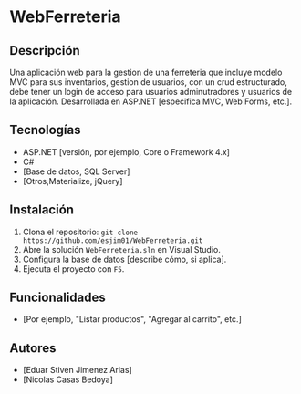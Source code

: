 # WebFerreteria

## Descripción
Una aplicación web para la gestion de una ferreteria que incluye modelo MVC para sus inventarios, gestion de usuarios, con un crud estructurado, debe tener un login de acceso para usuarios adminutradores y usuarios de la aplicación. Desarrollada en ASP.NET [especifica MVC, Web Forms, etc.].

## Tecnologías
- ASP.NET [versión, por ejemplo, Core o Framework 4.x]
- C#
- [Base de datos,  SQL Server]
- [Otros,Materialize, jQuery]

## Instalación
1. Clona el repositorio: `git clone https://github.com/esjim01/WebFerreteria.git`
2. Abre la solución `WebFerreteria.sln` en Visual Studio.
3. Configura la base de datos [describe cómo, si aplica].
4. Ejecuta el proyecto con `F5`.

## Funcionalidades
- [Por ejemplo, "Listar productos", "Agregar al carrito", etc.]

## Autores
- [Eduar Stiven Jimenez Arias]
- [Nicolas Casas Bedoya]